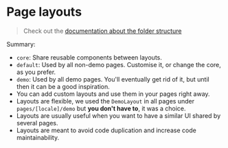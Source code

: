 Page layouts
===

> Check out the [documentation about the folder structure](../README.md#folder-structure)

Summary:
- `core`: Share reusable components between layouts.
- `default`: Used by all non-demo pages. Customise it, or change the core, as you prefer.
- `demo`: Used by all demo pages. You'll eventually get rid of it, but until then it can be a good inspiration.
- You can add custom layouts and use them in your pages right away.
- Layouts are flexible, we used the `DemoLayout` in all pages under `pages/[locale]/demo` but **you don't have to**, it was a choice.
- Layouts are usually useful when you want to have a similar UI shared by several pages.
- Layouts are meant to avoid code duplication and increase code maintainability.
